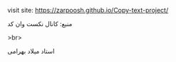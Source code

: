 visit site: https://zarpoosh.github.io/Copy-text-project/

<p>منبع: کانال نکست وان کد</p> >br>
<p>استاد میلاد بهرامی</p>
